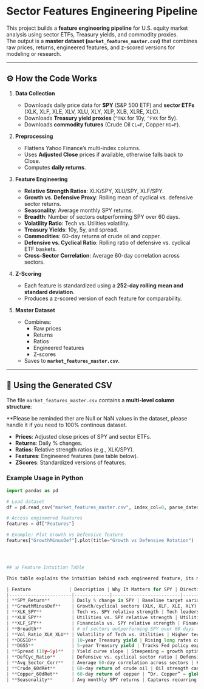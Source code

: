 # Sector Features Engineering Pipeline

This project builds a **feature engineering pipeline** for U.S. equity market analysis using sector ETFs, Treasury yields, and commodity proxies.  
The output is a **master dataset (`market_features_master.csv`)** that combines raw prices, returns, engineered features, and z-scored versions for modeling or research.

---

## ⚙️ How the Code Works

1. **Data Collection**
   - Downloads daily price data for **SPY** (S&P 500 ETF) and **sector ETFs** (XLK, XLF, XLE, XLV, XLU, XLY, XLP, XLB, XLRE, XLC).
   - Downloads **Treasury yield proxies** (`^TNX` for 10y, `^FVX` for 5y).
   - Downloads **commodity futures** (Crude Oil `CL=F`, Copper `HG=F`).

2. **Preprocessing**
   - Flattens Yahoo Finance’s multi-index columns.
   - Uses **Adjusted Close** prices if available, otherwise falls back to Close.
   - Computes **daily returns**.

3. **Feature Engineering**
   - **Relative Strength Ratios**: XLK/SPY, XLU/SPY, XLF/SPY.
   - **Growth vs. Defensive Proxy**: Rolling mean of cyclical vs. defensive sector returns.
   - **Seasonality**: Average monthly SPY returns.
   - **Breadth**: Number of sectors outperforming SPY over 60 days.
   - **Volatility Ratio**: Tech vs. Utilities volatility.
   - **Treasury Yields**: 10y, 5y, and spread.
   - **Commodities**: 60-day returns of crude oil and copper.
   - **Defensive vs. Cyclical Ratio**: Rolling ratio of defensive vs. cyclical ETF baskets.
   - **Cross-Sector Correlation**: Average 60-day correlation across sectors.

4. **Z-Scoring**
   - Each feature is standardized using a **252-day rolling mean and standard deviation**.
   - Produces a z-scored version of each feature for comparability.

5. **Master Dataset**
   - Combines:
     - Raw prices
     - Returns
     - Ratios
     - Engineered features
     - Z-scores
   - Saves to **`market_features_master.csv`**.

---

## 📂 Using the Generated CSV

The file `market_features_master.csv` contains a **multi-level column structure**:

**Please be reminded ther are Null or NaN values in the dataset, please handle it if you need to 100% continous dataset.

- **Prices**: Adjusted close prices of SPY and sector ETFs.
- **Returns**: Daily % changes.
- **Ratios**: Relative strength ratios (e.g., XLK/SPY).
- **Features**: Engineered features (see table below).
- **ZScores**: Standardized versions of features.

### Example Usage in Python

```python
import pandas as pd

# Load dataset
df = pd.read_csv("market_features_master.csv", index_col=0, parse_dates=True)

# Access engineered features
features = df["Features"]

# Example: Plot Growth vs Defensive feature
features["GrowthMinusDef"].plot(title="Growth vs Defensive Rotation")




## 📊 Feature Intuition Table

This table explains the intuition behind each engineered feature, its meaning, and the directional relationship with SPY.

| Feature              | Description | Why It Matters for SPY | Directional Relationship (↑ Feature → Effect on SPY) |
|-----------------------|-------------|-------------------------|------------------------------------------------------|
| **SPY_Return**        | Daily % change in SPY | Baseline target variable for analysis | N/A (this is SPY) |
| **GrowthMinusDef**    | Growth/cyclical sectors (XLK, XLF, XLE, XLY) minus defensive (XLU, XLP, XLV) | Captures risk‑on vs. risk‑off rotation | ↑ GrowthMinusDef → SPY ↑ (risk‑on) |
| **XLK_SPY**           | Tech vs. SPY relative strength | Tech leadership often drives market rallies | ↑ XLK_SPY → SPY ↑ |
| **XLU_SPY**           | Utilities vs. SPY relative strength | Utilities outperform in defensive regimes | ↑ XLU_SPY → SPY ↓ |
| **XLF_SPY**           | Financials vs. SPY relative strength | Financial strength signals economic optimism | ↑ XLF_SPY → SPY ↑ |
| **Breadth**           | # of sectors outperforming SPY over 60 days | Broad participation = healthier rallies | ↑ Breadth → SPY ↑ |
| **Vol_Ratio_XLK_XLU** | Volatility of Tech vs. Utilities | Higher tech vol signals risk appetite or instability | ↑ Vol_Ratio → mixed: can precede SPY ↑ (risk‑on) or SPY ↓ (instability) |
| **DGS10**             | 10‑year Treasury yield | Rising long rates can pressure equities via discounting | ↑ DGS10 → SPY ↓ (generally) |
| **DGS5**              | 5‑year Treasury yield | Tracks Fed policy expectations | ↑ DGS5 → SPY ↓ (tighter policy) |
| **Spread (10y–5y)**   | Yield curve slope | Steepening = growth optimism; inversion = recession risk | ↑ Spread → SPY ↑ |
| **DefCyc_Ratio**      | Defensive vs. cyclical sector ratio | Defensive leadership signals caution | ↑ DefCyc_Ratio → SPY ↓ |
| **Avg_Sector_Corr**   | Average 60‑day correlation across sectors | High correlation = systemic risk; low = diversification | ↑ Corr → SPY ↓ (fragile rallies) |
| **Crude_60dRet**      | 60‑day return of crude oil | Oil strength can mean growth or inflation | ↑ Crude → SPY ↑ if growth, ↓ if inflation fears |
| **Copper_60dRet**     | 60‑day return of copper | “Dr. Copper” = global growth barometer | ↑ Copper → SPY ↑ |
| **Seasonality**       | Avg monthly SPY returns | Captures recurring calendar effects | ↑ Seasonality (positive months) → SPY ↑ |

